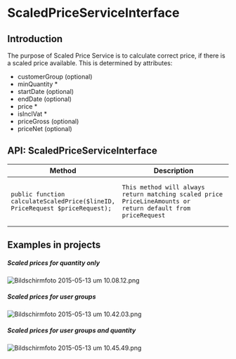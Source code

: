 #  ScaledPriceServiceInterface 

## Introduction

The purpose of Scaled Price Service is to calculate correct price, if there is a scaled price available. This is determined by attributes:

  - customerGroup (optional)
  - minQuantity \*
  - startDate (optional)
  - endDate (optional)
  - price \*
  - isInclVat \* 
  - priceGross (optional)
  - priceNet (optional)

## API: ScaledPriceServiceInterface

<table>
<colgroup>
<col style="width: 50%" />
<col style="width: 50%" />
</colgroup>
<thead>
<tr class="header">
<th>Method</th>
<th>Description</th>
</tr>
</thead>
<tbody>
<tr>
<td><pre><code>public function calculateScaledPrice($lineID, PriceRequest $priceRequest);</code></pre></td>
<td><pre><code>This method will always return matching scaled price PriceLineAmounts or 
return default from priceRequest</code></pre></td>
</tr>
</tbody>
</table>

## Examples in projects

##### Scaled prices for quantity only

![](plugins/servlet/confluence/placeholder/unknown-attachment "Bildschirmfoto 2015-05-13 um 10.08.12.png")

##### Scaled prices for user groups

![](plugins/servlet/confluence/placeholder/unknown-attachment "Bildschirmfoto 2015-05-13 um 10.42.03.png")

##### Scaled prices for user groups and quantity

![](plugins/servlet/confluence/placeholder/unknown-attachment "Bildschirmfoto 2015-05-13 um 10.45.49.png")
